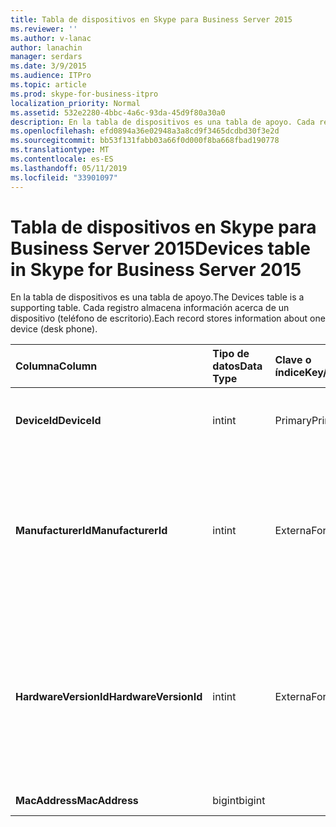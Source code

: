 ```yaml
---
title: Tabla de dispositivos en Skype para Business Server 2015
ms.reviewer: ''
ms.author: v-lanac
author: lanachin
manager: serdars
ms.date: 3/9/2015
ms.audience: ITPro
ms.topic: article
ms.prod: skype-for-business-itpro
localization_priority: Normal
ms.assetid: 532e2280-4bbc-4a6c-93da-45d9f80a30a0
description: En la tabla de dispositivos es una tabla de apoyo. Cada registro almacena información acerca de un dispositivo (teléfono de escritorio).
ms.openlocfilehash: efd0894a36e02948a3a8cd9f3465dcdbd30f3e2d
ms.sourcegitcommit: bb53f131fabb03a66f0d000f8ba668fbad190778
ms.translationtype: MT
ms.contentlocale: es-ES
ms.lasthandoff: 05/11/2019
ms.locfileid: "33901097"
---
```

# <a name="devices-table-in-skype-for-business-server-2015"></a><span data-ttu-id="879c1-104">Tabla de dispositivos en Skype para Business Server 2015</span><span class="sxs-lookup"><span data-stu-id="879c1-104">Devices table in Skype for Business Server 2015</span></span>
 
<span data-ttu-id="879c1-105">En la tabla de dispositivos es una tabla de apoyo.</span><span class="sxs-lookup"><span data-stu-id="879c1-105">The Devices table is a supporting table.</span></span> <span data-ttu-id="879c1-106">Cada registro almacena información acerca de un dispositivo (teléfono de escritorio).</span><span class="sxs-lookup"><span data-stu-id="879c1-106">Each record stores information about one device (desk phone).</span></span>
  
|<span data-ttu-id="879c1-107">**Columna**</span><span class="sxs-lookup"><span data-stu-id="879c1-107">**Column**</span></span>|<span data-ttu-id="879c1-108">**Tipo de datos**</span><span class="sxs-lookup"><span data-stu-id="879c1-108">**Data Type**</span></span>|<span data-ttu-id="879c1-109">**Clave o índice**</span><span class="sxs-lookup"><span data-stu-id="879c1-109">**Key/Index**</span></span>|<span data-ttu-id="879c1-110">**Detalles**</span><span class="sxs-lookup"><span data-stu-id="879c1-110">**Details**</span></span>|
|:-----|:-----|:-----|:-----|
|<span data-ttu-id="879c1-111">**DeviceId**</span><span class="sxs-lookup"><span data-stu-id="879c1-111">**DeviceId**</span></span> <br/> |<span data-ttu-id="879c1-112">int</span><span class="sxs-lookup"><span data-stu-id="879c1-112">int</span></span>  <br/> |<span data-ttu-id="879c1-113">Primary</span><span class="sxs-lookup"><span data-stu-id="879c1-113">Primary</span></span>  <br/> |<span data-ttu-id="879c1-114">Número único que identifica esta versión de hardware.</span><span class="sxs-lookup"><span data-stu-id="879c1-114">Unique number identifying this hardware version.</span></span>  <br/> |
|<span data-ttu-id="879c1-115">**ManufacturerId**</span><span class="sxs-lookup"><span data-stu-id="879c1-115">**ManufacturerId**</span></span> <br/> |<span data-ttu-id="879c1-116">int</span><span class="sxs-lookup"><span data-stu-id="879c1-116">int</span></span>  <br/> |<span data-ttu-id="879c1-117">Externa</span><span class="sxs-lookup"><span data-stu-id="879c1-117">Foreign</span></span>  <br/> |<span data-ttu-id="879c1-118">Fabricante de este dispositivo.</span><span class="sxs-lookup"><span data-stu-id="879c1-118">Manufacturer of this device.</span></span> <span data-ttu-id="879c1-119">Consulte la [tabla de los fabricantes de Skype para Business Server 2015](manufacturers.md) para obtener más información.</span><span class="sxs-lookup"><span data-stu-id="879c1-119">See the [Manufacturers table in Skype for Business Server 2015](manufacturers.md) for more information.</span></span> <br/> |
|<span data-ttu-id="879c1-120">**HardwareVersionId**</span><span class="sxs-lookup"><span data-stu-id="879c1-120">**HardwareVersionId**</span></span> <br/> |<span data-ttu-id="879c1-121">int</span><span class="sxs-lookup"><span data-stu-id="879c1-121">int</span></span>  <br/> |<span data-ttu-id="879c1-122">Externa</span><span class="sxs-lookup"><span data-stu-id="879c1-122">Foreign</span></span>  <br/> |<span data-ttu-id="879c1-123">Versión de hardware de este dispositivo.</span><span class="sxs-lookup"><span data-stu-id="879c1-123">Hardware version of this device.</span></span> <span data-ttu-id="879c1-124">Consulte la [tabla HardwareVersions en Skype para Business Server 2015](hardwareversions.md) para obtener más información.</span><span class="sxs-lookup"><span data-stu-id="879c1-124">See the [HardwareVersions table in Skype for Business Server 2015](hardwareversions.md) for more information.</span></span> <br/> |
|<span data-ttu-id="879c1-125">**MacAddress**</span><span class="sxs-lookup"><span data-stu-id="879c1-125">**MacAddress**</span></span> <br/> |<span data-ttu-id="879c1-126">bigint</span><span class="sxs-lookup"><span data-stu-id="879c1-126">bigint</span></span>  <br/> ||<span data-ttu-id="879c1-127">Dirección MAC</span><span class="sxs-lookup"><span data-stu-id="879c1-127">MAC Address</span></span>  <br/> |
   


